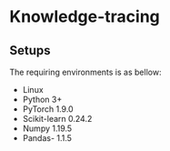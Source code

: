 # Knowledge-tracing

## Setups
The requiring environments is as bellow:
- Linux
- Python 3+
- PyTorch 1.9.0
- Scikit-learn 0.24.2
- Numpy 1.19.5
- Pandas- 1.1.5
